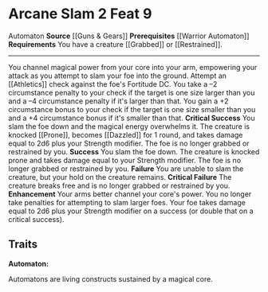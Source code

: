 ﻿---
actions: '[two-actions]'
cost: null
element: null
feat: Arcane Slam
frequency: null
heighten_level: null
id: '3101'
level: '9'
name: Arcane Slam
prerequisite: '[[DATABASE/heritage/Warrior Automaton|Warrior Automaton]] heritage'
rarity: Common
requirement: You have a creature [[DATABASE/condition/Grabbed|grabbed]] or [[DATABASE/condition/Restrained|restrained]]
  .
school: null
source: '[[DATABASE/source/Guns & Gears|Guns & Gears]]'
subcategory: null
trait:
- '[[DATABASE/trait/Automaton|Automaton]]'
trigger: null
type: Feat

---
# Arcane Slam <span class="action-icon">2</span> <span class="item-type">Feat 9</span>

<span class="item-trait">Automaton</span>
**Source** [[Guns & Gears]]
**Prerequisites** [[Warrior Automaton]]
**Requirements** You have a creature [[Grabbed]] or [[Restrained]].

---
You channel magical power from your core into your arm, empowering your attack as you attempt to slam your foe into the ground. Attempt an [[Athletics]] check against the foe's Fortitude DC. You take a –2 circumstance penalty to your check if the target is one size larger than you and a –4 circumstance penalty if it's larger than that. You gain a +2 circumstance bonus to your check if the target is one size smaller than you and a +4 circumstance bonus if it's smaller than that.
**Critical Success** You slam the foe down and the magical energy overwhelms it. The creature is knocked [[Prone]], becomes [[Dazzled]] for 1 round, and takes damage equal to 2d6 plus your Strength modifier. The foe is no longer grabbed or restrained by you.
**Success** You slam the foe down. The creature is knocked prone and takes damage equal to your Strength modifier. The foe is no longer grabbed or restrained by you.
**Failure** You are unable to slam the creature, but your hold on the creature remains.
**Critical Failure** The creature breaks free and is no longer grabbed or restrained by you.
**Enhancement** Your arms better channel your core's power. You no longer take penalties for attempting to slam larger foes. Your foe takes damage equal to 2d6 plus your Strength modifier on a success (or double that on a critical success).

## Traits

**Automaton:**

Automatons are living constructs sustained by a magical core.